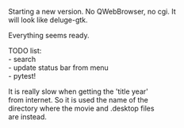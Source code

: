 Starting a new version. No QWebBrowser, no cgi. It<br>
will look like deluge-gtk.

Everything seems ready.

TODO list:<br> 
    - search<br>
    - update status bar from menu<br>
    - pytest!

It is really slow when getting the 'title year' <br>
from internet. So it is used the name of the <br>
directory where the movie and .desktop files <br>
are instead. 
